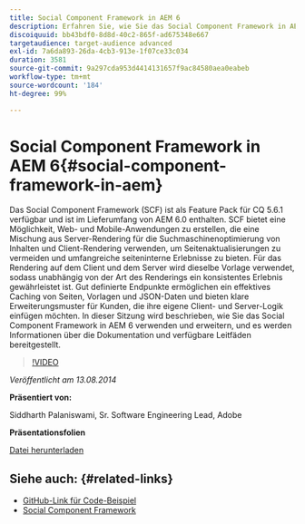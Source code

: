 ```yaml
---
title: Social Component Framework in AEM 6
description: Erfahren Sie, wie Sie das Social Component Framework in AEM 6 verwenden und erweitern. Hier erhalten Sie Informationen zur Dokumentation und zu den verfügbaren Leitfäden.
discoiquuid: bb43bdf0-8d8d-40c2-865f-ad675348e667
targetaudience: target-audience advanced
exl-id: 7a6da893-26da-4cb3-913e-1f07ce33c034
duration: 3581
source-git-commit: 9a297cda953d4414131657f9ac84580aea0eabeb
workflow-type: tm+mt
source-wordcount: '184'
ht-degree: 99%

---
```


# Social Component Framework in AEM 6{#social-component-framework-in-aem}

Das Social Component Framework (SCF) ist als Feature Pack für CQ 5.6.1 verfügbar und ist im Lieferumfang von AEM 6.0 enthalten. SCF bietet eine Möglichkeit, Web- und Mobile-Anwendungen zu erstellen, die eine Mischung aus Server-Rendering für die Suchmaschinenoptimierung von Inhalten und Client-Rendering verwenden, um Seitenaktualisierungen zu vermeiden und umfangreiche seiteninterne Erlebnisse zu bieten. Für das Rendering auf dem Client und dem Server wird dieselbe Vorlage verwendet, sodass unabhängig von der Art des Renderings ein konsistentes Erlebnis gewährleistet ist. Gut definierte Endpunkte ermöglichen ein effektives Caching von Seiten, Vorlagen und JSON-Daten und bieten klare Erweiterungsmuster für Kunden, die ihre eigene Client- und Server-Logik einfügen möchten. In dieser Sitzung wird beschrieben, wie Sie das Social Component Framework in AEM 6 verwenden und erweitern, und es werden Informationen über die Dokumentation und verfügbare Leitfäden bereitgestellt.

>[!VIDEO](https://video.tv.adobe.com/v/19464/?quality=9)

*Veröffentlicht am 13.08.2014*

**Präsentiert von:**

Siddharth Palaniswami, Sr. Software Engineering Lead, Adobe

**Präsentationsfolien**

[Datei herunterladen](assets/scf-gems.pdf)

## Siehe auch: {#related-links}

* [GitHub-Link für Code-Beispiel](https://github.com/Adobe-Marketing-Cloud/aem-scf-sample-components-extension)
* [Social Component Framework](https://docs.adobe.com/content/docs/en/aem/6-0/develop/social-communities/scf.html)
